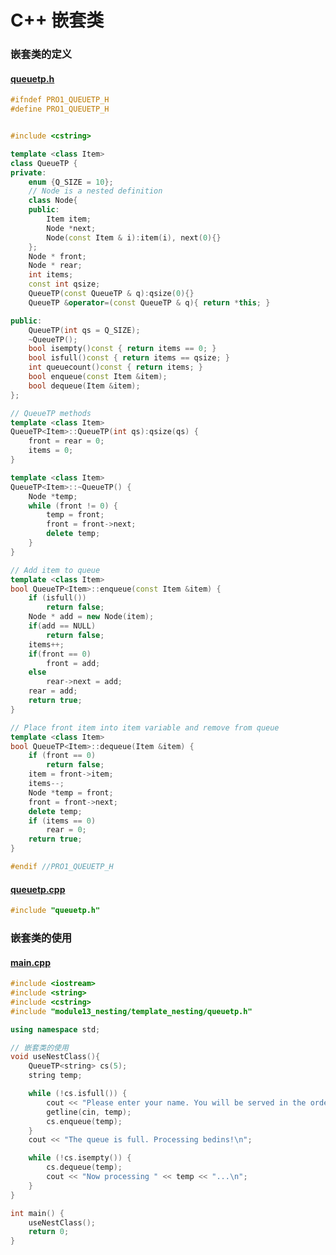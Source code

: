# C++ 嵌套类

<a name="vpEYR"></a>

### 嵌套类的定义
<a name="vZzF1"></a>
#### [queuetp.h](https://github.com/Fcscanf/Pro1/commit/ebff9c6c2fd1988b7d0a0e7c8509563e07cc9ecb#diff-0e7dfcfaf5a7bdc447b0a42735c2c43884fe941546d2c8a10fa9f0041201ebba)
```cpp
#ifndef PRO1_QUEUETP_H
#define PRO1_QUEUETP_H


#include <cstring>

template <class Item>
class QueueTP {
private:
    enum {Q_SIZE = 10};
    // Node is a nested definition
    class Node{
    public:
        Item item;
        Node *next;
        Node(const Item & i):item(i), next(0){}
    };
    Node * front;
    Node * rear;
    int items;
    const int qsize;
    QueueTP(const QueueTP & q):qsize(0){}
    QueueTP &operator=(const QueueTP & q){ return *this; }

public:
    QueueTP(int qs = Q_SIZE);
    ~QueueTP();
    bool isempty()const { return items == 0; }
    bool isfull()const { return items == qsize; }
    int queuecount()const { return items; }
    bool enqueue(const Item &item);
    bool dequeue(Item &item);
};

// QueueTP methods
template <class Item>
QueueTP<Item>::QueueTP(int qs):qsize(qs) {
    front = rear = 0;
    items = 0;
}

template <class Item>
QueueTP<Item>::~QueueTP() {
    Node *temp;
    while (front != 0) {
        temp = front;
        front = front->next;
        delete temp;
    }
}

// Add item to queue
template <class Item>
bool QueueTP<Item>::enqueue(const Item &item) {
    if (isfull())
        return false;
    Node * add = new Node(item);
    if(add == NULL)
        return false;
    items++;
    if(front == 0)
        front = add;
    else
        rear->next = add;
    rear = add;
    return true;
}

// Place front item into item variable and remove from queue
template <class Item>
bool QueueTP<Item>::dequeue(Item &item) {
    if (front == 0)
        return false;
    item = front->item;
    items--;
    Node *temp = front;
    front = front->next;
    delete temp;
    if (items == 0)
        rear = 0;
    return true;
}

#endif //PRO1_QUEUETP_H
```
<a name="Zxr65"></a>
#### [queuetp.cpp](https://github.com/Fcscanf/Pro1/commit/ebff9c6c2fd1988b7d0a0e7c8509563e07cc9ecb#diff-f59cabb422513f777c2fb3a7c00b856783fefc551d0b3a8ddb41f2cff2484a12)
```cpp
#include "queuetp.h"
```
<a name="PSCZm"></a>
### 嵌套类的使用
<a name="banSJ"></a>
#### [main.cpp](https://github.com/Fcscanf/Pro1/commit/ebff9c6c2fd1988b7d0a0e7c8509563e07cc9ecb#diff-608d8de3fba954c50110b6d7386988f27295de845e9d7174e40095ba5efcf1bb)
```cpp
#include <iostream>
#include <string>
#include <cstring>
#include "module13_nesting/template_nesting/queuetp.h"

using namespace std;

// 嵌套类的使用
void useNestClass(){
    QueueTP<string> cs(5);
    string temp;

    while (!cs.isfull()) {
        cout << "Please enter your name. You will be served in the order of arrival.\n name: ";
        getline(cin, temp);
        cs.enqueue(temp);
    }
    cout << "The queue is full. Processing bedins!\n";

    while (!cs.isempty()) {
        cs.dequeue(temp);
        cout << "Now processing " << temp << "...\n";
    }
}

int main() {
    useNestClass();
    return 0;
}
```
